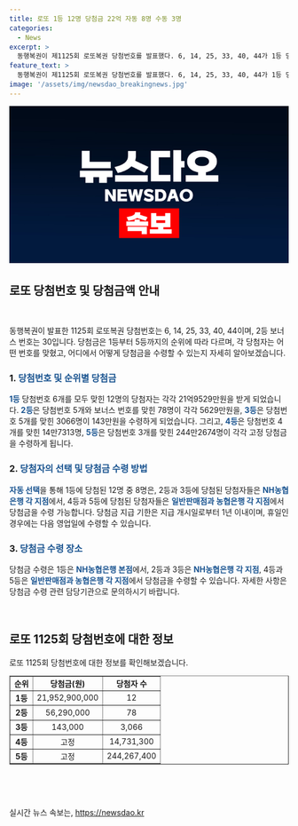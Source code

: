 ```yaml
---
title: 로또 1등 12명 당첨금 22억 자동 8명 수동 3명
categories:
  - News
excerpt: >
  동행복권이 제1125회 로또복권 당첨번호를 발표했다. 6, 14, 25, 33, 40, 44가 1등 당첨번호로 나왔고, 보너스 번호는 30이다. 1등에는 12명이 당첨되어 각각 21억9529만원을 받게 되었으며, 2등, 3등, 4등, 5등의 당첨자 수 및 당첨금도 발표됐다. 1등 당첨자 중 8명이 자동을 선택한 반면, 3명은 수동, 1명은 반자동을 선택했다. 당첨금은 일정 기간 내에 NH농협은행 등에서 수령할 수 있다.
feature_text: >
  동행복권이 제1125회 로또복권 당첨번호를 발표했다. 6, 14, 25, 33, 40, 44가 1등 당첨번호로 나왔고, 보너스 번호는 30이다. 1등에는 12명이 당첨되어 각각 21억9529만원을 받게 되었으며, 2등, 3등, 4등, 5등의 당첨자 수 및 당첨금도 발표됐다. 1등 당첨자 중 8명이 자동을 선택한 반면, 3명은 수동, 1명은 반자동을 선택했다. 당첨금은 일정 기간 내에 NH농협은행 등에서 수령할 수 있다.
image: '/assets/img/newsdao_breakingnews.jpg'
---
```


<p><img src="/assets/img/newsdao_breakingnews.jpg" alt="firstkoreanews 속보" /></p>

<h2 data-ke-size="size26">로또 당첨번호 및 당첨금액 안내</h2>

<p data-ke-size="size16">&nbsp;</p>

<p>동행복권이 발표한 1125회 로또복권 당첨번호는 6, 14, 25, 33, 40, 44이며, 2등 보너스 번호는 30입니다. 당첨금은 1등부터 5등까지의 순위에 따라 다르며, 각 당첨자는 어떤 번호를 맞혔고, 어디에서 어떻게 당첨금을 수령할 수 있는지 자세히 알아보겠습니다.</p>

<h3>1. <span style="color: #1a5490;">당첨번호 및 순위별 당첨금</span></h3>

<p><b><span style="color: #1a5490;">1등</span></b> 당첨번호 6개를 모두 맞힌 12명의 당첨자는 각각 21억9529만원을 받게 되었습니다. <b><span style="color: #1a5490;">2등</span></b>은 당첨번호 5개와 보너스 번호를 맞힌 78명이 각각 5629만원을, <b><span style="color: #1a5490;">3등</span></b>은 당첨번호 5개를 맞힌 3066명이 143만원을 수령하게 되었습니다. 그리고, <b><span style="color: #1a5490;">4등</span></b>은 당첨번호 4개를 맞힌 14만7313명, <b><span style="color: #1a5490;">5등</span></b>은 당첨번호 3개를 맞힌 244만2674명이 각각 고정 당첨금을 수령하게 됩니다.</p>

<h3>2. <span style="color: #1a5490;">당첨자의 선택 및 당첨금 수령 방법</span></h3>

<p><b><span style="color: #1a5490;">자동 선택</span></b>을 통해 1등에 당첨된 12명 중 8명은, 2등과 3등에 당첨된 당첨자들은 <b><span style="color: #1a5490;">NH농협은행 각 지점</span></b>에서, 4등과 5등에 당첨된 당첨자들은 <b><span style="color: #1a5490;">일반판매점과 농협은행 각 지점</span></b>에서 당첨금을 수령 가능합니다. 당첨금 지급 기한은 지급 개시일로부터 1년 이내이며, 휴일인 경우에는 다음 영업일에 수령할 수 있습니다.</p>

<h3>3. <span style="color: #1a5490;">당첨금 수령 장소</span></h3>

<p>당첨금 수령은 1등은 <b><span style="color: #1a5490;">NH농협은행 본점</span></b>에서, 2등과 3등은 <b><span style="color: #1a5490;">NH농협은행 각 지점</span></b>, 4등과 5등은 <b><span style="color: #1a5490;">일반판매점과 농협은행 각 지점</span></b>에서 당첨금을 수령할 수 있습니다. 자세한 사항은 당첨금 수령 관련 담당기관으로 문의하시기 바랍니다.</p>

<p data-ke-size="size16">&nbsp;</p>

<h2 data-ke-size="size26">로또 1125회 당첨번호에 대한 정보</h2>

<p data-ke-size="size16">로또 1125회 당첨번호에 대한 정보를 확인해보겠습니다.</p>

<table style="width: 100%;" border="1">
<tbody>
<tr>
<td style="text-align: center; height: 17px;"><b>순위</b></td>
<td style="text-align: center; height: 17px;"><b>당첨금(원)</b></td>
<td style="text-align: center; height: 17px;"><b>당첨자 수</b></td>
</tr>
<tr>
<td style="text-align: center; height: 17px;"><b>1등</b></td>
<td style="text-align: center; height: 17px;">21,952,900,000</td>
<td style="text-align: center; height: 17px;">12</td>
</tr>
<tr>
<td style="text-align: center; height: 17px;"><b>2등</b></td>
<td style="text-align: center; height: 17px;">56,290,000</td>
<td style="text-align: center; height: 17px;">78</td>
</tr>
<tr>
<td style="text-align: center; height: 17px;"><b>3등</b></td>
<td style="text-align: center; height: 17px;">143,000</td>
<td style="text-align: center; height: 17px;">3,066</td>
</tr>
<tr>
<td style="text-align: center; height: 17px;"><b>4등</b></td>
<td style="text-align: center; height: 17px;">고정</td>
<td style="text-align: center; height: 17px;">14,731,300</td>
</tr>
<tr>
<td style="text-align: center; height: 17px;"><b>5등</b></td>
<td style="text-align: center; height: 17px;">고정</td>
<td style="text-align: center; height: 17px;">244,267,400</td>
</tr>
</tbody>
</table>

<p data-ke-size="size16">&nbsp;</p>

<p data-ke-size="size16">&nbsp;</p>
실시간 뉴스 속보는, <a href="https://newsdao.kr" rel="dofollow">https://newsdao.kr</a>


